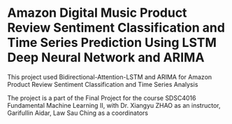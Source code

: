 # Amazon Digital Music Product Review Sentiment Classification and Time Series Prediction Using LSTM Deep Neural Network and ARIMA

This project used Bidirectional-Attention-LSTM and ARIMA for Amazon Product Review Sentiment Classification and Time Series Analysis

The project is a part of the Final Project for the course SDSC4016 Fundamental Machine Learning II, with Dr. Xiangyu ZHAO as an instructor, Garifullin Aidar, Law Sau Ching as a coordinators

